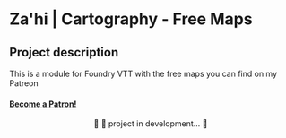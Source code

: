 # Za'hi | Cartography - Free Maps

## Project description
<p>This is a module for Foundry VTT with the free maps you can find on my Patreon</p>
<h4><a href="https://www.patreon.com/bePatron?u=31873025" data-patreon-widget-type="become-patron-button">Become a Patron!</a><script async src="https://c6.patreon.com/becomePatronButton.bundle.js"></script></h4>
<p align="center"> 
	🚧 🚀 project in development...  🚧
</p>
